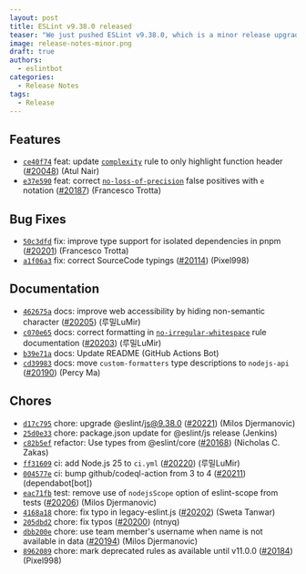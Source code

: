 ```yaml
---
layout: post
title: ESLint v9.38.0 released
teaser: "We just pushed ESLint v9.38.0, which is a minor release upgrade of ESLint. This release adds some new features and fixes several bugs found in the previous release."
image: release-notes-minor.png
draft: true
authors:
  - eslintbot
categories:
  - Release Notes
tags:
  - Release
---
```









## Features


* [`ce40f74`](https://github.com/eslint/eslint/commit/ce40f74efd45f66d9fbfc6f78ce622ee72008485) feat: update [`complexity`](/docs/rules/complexity) rule to only highlight function header ([#20048](https://github.com/eslint/eslint/issues/20048)) (Atul Nair)
* [`e37e590`](https://github.com/eslint/eslint/commit/e37e590aae2a7fcca4d3a9adc1379ad466e5c5d1) feat: correct [`no-loss-of-precision`](/docs/rules/no-loss-of-precision) false positives with `e` notation ([#20187](https://github.com/eslint/eslint/issues/20187)) (Francesco Trotta)






## Bug Fixes


* [`50c3dfd`](https://github.com/eslint/eslint/commit/50c3dfd98065622765a51a8ddb1e70c44fc5a4cb) fix: improve type support for isolated dependencies in pnpm ([#20201](https://github.com/eslint/eslint/issues/20201)) (Francesco Trotta)
* [`a1f06a3`](https://github.com/eslint/eslint/commit/a1f06a350c4155c4dbf39bf932a38d71d70f1b65) fix: correct SourceCode typings ([#20114](https://github.com/eslint/eslint/issues/20114)) (Pixel998)




## Documentation


* [`462675a`](https://github.com/eslint/eslint/commit/462675af8a811f9ca984efaedbdc5b46b13ced7a) docs: improve web accessibility by hiding non-semantic character ([#20205](https://github.com/eslint/eslint/issues/20205)) (루밀LuMir)
* [`c070e65`](https://github.com/eslint/eslint/commit/c070e65f6bb9e38d06a89ba2b3261781bec3d397) docs: correct formatting in [`no-irregular-whitespace`](/docs/rules/no-irregular-whitespace) rule documentation ([#20203](https://github.com/eslint/eslint/issues/20203)) (루밀LuMir)
* [`b39e71a`](https://github.com/eslint/eslint/commit/b39e71a2130ae1ea3fbc19b19f5b951eb625722a) docs: Update README (GitHub Actions Bot)
* [`cd39983`](https://github.com/eslint/eslint/commit/cd3998314876a4fad6463d9011bc73778ccc1fd9) docs: move `custom-formatters` type descriptions to `nodejs-api` ([#20190](https://github.com/eslint/eslint/issues/20190)) (Percy Ma)








## Chores


* [`d17c795`](https://github.com/eslint/eslint/commit/d17c795bf1624e0604998482b98e6bb6bff39045) chore: upgrade @eslint/js@9.38.0 ([#20221](https://github.com/eslint/eslint/issues/20221)) (Milos Djermanovic)
* [`25d0e33`](https://github.com/eslint/eslint/commit/25d0e33270e08baed09dbee2cdd56a8e5cd9da0f) chore: package.json update for @eslint/js release (Jenkins)
* [`c82b5ef`](https://github.com/eslint/eslint/commit/c82b5efa1fc91900e029efa23e688fad67fc17fa) refactor: Use types from @eslint/core ([#20168](https://github.com/eslint/eslint/issues/20168)) (Nicholas C. Zakas)
* [`ff31609`](https://github.com/eslint/eslint/commit/ff31609f195654d448954210ba4d31e921d463e8) ci: add Node.js 25 to `ci.yml` ([#20220](https://github.com/eslint/eslint/issues/20220)) (루밀LuMir)
* [`004577e`](https://github.com/eslint/eslint/commit/004577eda2f2f4b2829e0364f8b41893cebfc859) ci: bump github/codeql-action from 3 to 4 ([#20211](https://github.com/eslint/eslint/issues/20211)) (dependabot[bot])
* [`eac71fb`](https://github.com/eslint/eslint/commit/eac71fb77113de7bf199ff20c6ee44cefcb59848) test: remove use of `nodejsScope` option of eslint-scope from tests ([#20206](https://github.com/eslint/eslint/issues/20206)) (Milos Djermanovic)
* [`4168a18`](https://github.com/eslint/eslint/commit/4168a18b7efd8facbbd71cd44a62942a9f656a30) chore: fix typo in legacy-eslint.js ([#20202](https://github.com/eslint/eslint/issues/20202)) (Sweta Tanwar)
* [`205dbd2`](https://github.com/eslint/eslint/commit/205dbd2d9272e761574c478e3b0181f7b89ed0f6) chore: fix typos ([#20200](https://github.com/eslint/eslint/issues/20200)) (ntnyq)
* [`dbb200e`](https://github.com/eslint/eslint/commit/dbb200e3604e63bba23a18d40089ca44604835ed) chore: use team member's username when name is not available in data ([#20194](https://github.com/eslint/eslint/issues/20194)) (Milos Djermanovic)
* [`8962089`](https://github.com/eslint/eslint/commit/8962089edbd978b43513576387a134036b8e2d36) chore: mark deprecated rules as available until v11.0.0 ([#20184](https://github.com/eslint/eslint/issues/20184)) (Pixel998)


